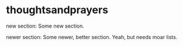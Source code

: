 # thoughtsandprayers


new section:
Some new section.

newer section:
Some newer, better section.
Yeah, but needs moar lists.
